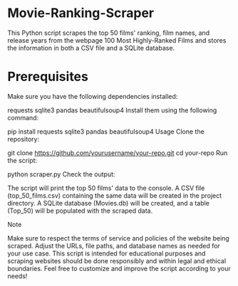 # Movie-Ranking-Scraper
This Python script scrapes the top 50 films' ranking, film names, and release years from the webpage 100 Most Highly-Ranked Films and stores the information in both a CSV file and a SQLite database.

# Prerequisites
Make sure you have the following dependencies installed:

requests
sqlite3
pandas
beautifulsoup4
Install them using the following command:


pip install requests sqlite3 pandas beautifulsoup4
Usage
Clone the repository:


git clone https://github.com/yourusername/your-repo.git
cd your-repo
Run the script:


python scraper.py
Check the output:

The script will print the top 50 films' data to the console.
A CSV file (top_50_films.csv) containing the same data will be created in the project directory.
A SQLite database (Movies.db) will be created, and a table (Top_50) will be populated with the scraped data.


Note

Make sure to respect the terms of service and policies of the website being scraped.
Adjust the URLs, file paths, and database names as needed for your use case.
This script is intended for educational purposes and scraping websites should be done responsibly and within legal and ethical boundaries.
Feel free to customize and improve the script according to your needs!
